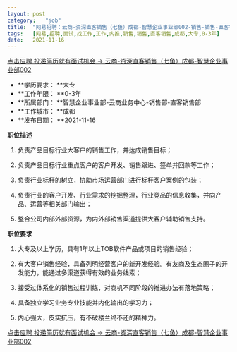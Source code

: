 ```yaml
---
layout:	post
category:	"job"
title:	"网易招聘：云商-资深直客销售（七鱼）成都-智慧企业事业部002-销售-销售-直客销售-成都大专0-3年"
tags:	[网易,招聘,面试,找工作,工作,内推,销售,销售,直客销售,成都,大专,0-3年]
date:	2021-11-16
---
```


[点击应聘 投递简历就有面试机会 ->  云商-资深直客销售（七鱼）成都-智慧企业事业部002](http://mobile.bole.netease.com/bole/boleDetail?id=35468&employeeId=346f03c3cda5f04c&key=all)



- **学历要求： **大专
- **工作年限： **0-3年
- **所属部门： **智慧企业事业部-云商业务中心-销售部-直客销售部
- **工作城市： **成都
- **发布日期： **2021-11-16



**职位描述**



1) 负责产品目标行业大客户的销售工作，并达成销售目标；

2) 负责产品目标行业重点客户的客户开发、销售跟进、签单并回款等工作；

3) 负责行业标杆的树立，协助市场运营部门进行标杆客户案例的包装；

4) 负责行业的客户开发、行业需求的挖掘整理，行业竞品的信息收集，并向产品、运营等相关部门输出；

5) 整合公司内部外部资源，为内外部销售渠道提供大客户辅助销售支持。





**职位要求**



1)	大专及以上学历，具有1年以上TOB软件产品或项目的销售经验；

2)	有大客户销售经验，具备列明经营客户的新开发经验。有友商及生态圈子的开发能力，能通过多渠道获得有效的业务线索；

3)	接受过体系化的销售过程训练，对商机不同阶段的推进办法有落地策略；

4)	具备独立学习业务专业技能并内化输出的学习力；

5)	内心强大，皮实抗压，有不破楼兰终不还的精神力。



[点击应聘 投递简历就有面试机会 ->  云商-资深直客销售（七鱼）成都-智慧企业事业部002](http://mobile.bole.netease.com/bole/boleDetail?id=35468&employeeId=346f03c3cda5f04c&key=all)